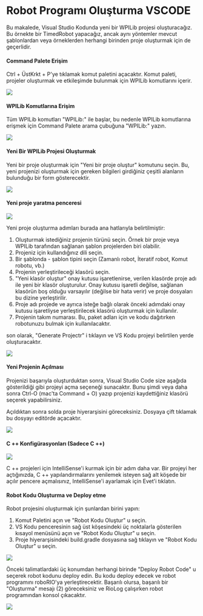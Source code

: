 # Robot Programı Oluşturma VSCODE

Bu makalede, Visual Studio Kodunda yeni bir WPILib projesi oluşturacağız. Bu örnekte bir TimedRobot yapacağız, ancak aynı yöntemler mevcut şablonlardan veya örneklerden herhangi birinden proje oluşturmak için de geçerlidir.

#### Command Palete Erişim

Ctrl + ÜstKrkt + P'ye tıklamak komut paletini açacaktır. Komut paleti, projeler oluşturmak ve etkileşimde bulunmak için WPILib komutlarını içerir.

![](../.gitbook/assets/image%20%28117%29.png)

#### WPILib Komutlarına Erişim

Tüm WPILib komutları "WPILib:" ile başlar, bu nedenle WPILib komutlarına erişmek için Command Palete arama çubuğuna "WPILib:" yazın.

![](../.gitbook/assets/image%20%2822%29.png)

#### Yeni Bir WPILib Projesi Oluşturmak

Yeni bir proje oluşturmak için "Yeni bir proje oluştur" komutunu seçin. Bu, yeni projenizi oluşturmak için gereken bilgileri girdiğiniz çeşitli alanların bulunduğu bir form gösterecektir.

![](../.gitbook/assets/image%20%2819%29.png)

#### Yeni proje yaratma penceresi

![](../.gitbook/assets/image%20%2818%29.png)

Yeni proje oluşturma adımları burada ana hatlarıyla belirtilmiştir:  
  


1. Oluşturmak istediğiniz projenin türünü seçin. Örnek bir proje veya WPILib tarafından sağlanan şablon projelerden biri olabilir.
2. Projeniz için kullandığınız dili seçin.
3. Bir şablonda - şablon tipini seçin \(Zamanlı robot, İteratif robot, Komut robotu, vb.\)
4. Projenin yerleştirileceği klasörü seçin.
5. "Yeni klasör oluştur" onay kutusu işaretlenirse, verilen klasörde proje adı ile yeni bir klasör oluşturulur. Onay kutusu işaretli değilse, sağlanan klasörün boş olduğu varsayılır \(değilse bir hata verir\) ve proje dosyaları bu dizine yerleştirilir.
6. Proje adı projede ve ayrıca isteğe bağlı olarak önceki adımdaki onay kutusu işaretliyse yerleştirilecek klasörü oluşturmak için kullanılır.
7. Projenin takım numarası. Bu, paket adları için ve kodu dağıtırken robotunuzu bulmak için kullanılacaktır.

son olarak, "Generate Projectr" i tıklayın ve VS Kodu projeyi belirtilen yerde oluşturacaktır.

![](../.gitbook/assets/image%20%286%29.png)

#### Yeni Projenin Açılması

Projenizi başarıyla oluşturduktan sonra, Visual Studio Code size aşağıda gösterildiği gibi projeyi açma seçeneği sunacaktır. Bunu şimdi veya daha sonra Ctrl-O \(mac'ta Command + O\) yazıp projenizi kaydettiğiniz klasörü seçerek yapabilirsiniz.

Açıldıktan sonra solda proje hiyerarşisini göreceksiniz. Dosyaya çift tıklamak bu dosyayı editörde açacaktır.

![](../.gitbook/assets/image%20%2811%29.png)

#### C ++ Konfigürasyonları \(Sadece C ++\)

![](../.gitbook/assets/image%20%28123%29.png)

C ++ projeleri için IntelliSense'i kurmak için bir adım daha var. Bir projeyi her açtığınızda, C ++ yapılandırmalarını yenilemek isteyen sağ alt köşede bir açılır pencere açmalısınız, IntelliSense'i ayarlamak için Evet'i tıklatın.

#### Robot Kodu Oluşturma ve Deploy etme

Robot projesini oluşturmak için şunlardan birini yapın:  
  


1. Komut Paletini açın ve "Robot Kodu Oluştur" u seçin.
2.  VS Kodu penceresinin sağ üst köşesindeki üç noktalarla gösterilen kısayol menüsünü açın ve "Robot Kodu Oluştur" u seçin.
3.  Proje hiyerarşisindeki build.gradle dosyasına sağ tıklayın ve "Robot Kodu Oluştur" u seçin.

![](../.gitbook/assets/image%20%2866%29.png)

Önceki talimatlardaki üç konumdan herhangi birinde "Deploy Robot Code" u seçerek robot kodunu deploy edin. Bu kodu deploy edecek ve robot programını roboRIO'ya yerleştirecektir. Başarılı olursa, başarılı bir "Oluşturma" mesajı \(2\) göreceksiniz ve RioLog çalışırken robot programından konsol çıkacaktır.

![](../.gitbook/assets/image%20%28116%29.png)

